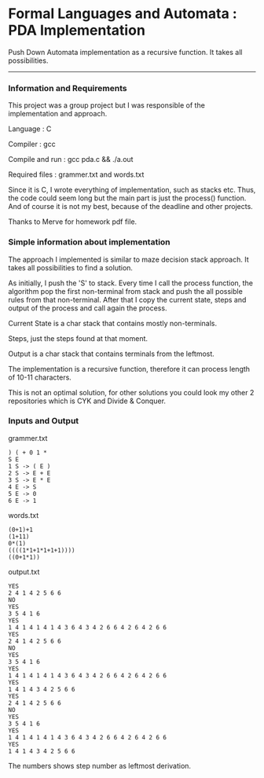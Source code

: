 # Formal Languages and Automata : PDA Implementation 
Push Down Automata implementation as a recursive function. It takes all possibilities. 

---
### Information and Requirements

This project was a group project but I was responsible of the implementation and approach.

Language : C

Compiler : gcc

Compile and run : gcc pda.c && ./a.out

Required files : grammer.txt and words.txt

Since it is C, I wrote everything of implementation, such as stacks etc. Thus, the code could seem long but the main part is just the process() function.
And of course it is not my best, because of the deadline and other projects.

Thanks to Merve for homework pdf file.

### Simple information about implementation
The approach I implemented is similar to maze decision stack approach. It takes all possibilities to find a solution. 

As initially, I push the 'S' to stack. Every time I call the process function, the algorithm pop the first non-terminal from stack and push the all possible rules from that non-terminal. After that I copy the current state, steps and output of the process and call again the process.


Current State is a char stack that contains mostly non-terminals.

Steps, just the steps found at that moment.

Output is a char stack that contains terminals from the leftmost.


The implementation is a recursive function, therefore it can process length of 10-11 characters.

This is not an optimal solution, for other solutions you could look my other 2 repositories which is CYK and Divide & Conquer.

### Inputs and Output
grammer.txt
```
) ( + 0 1 *
S E
1 S -> ( E )
2 S -> E + E
3 S -> E * E
4 E -> S
5 E -> 0
6 E -> 1
```
words.txt
```
(0+1)+1
(1+11)
0*(1)
((((1*1+1*1+1+1))))
((0+1*1))
```

output.txt

```
YES
2 4 1 4 2 5 6 6
NO
YES
3 5 4 1 6
YES
1 4 1 4 1 4 1 4 3 6 4 3 4 2 6 6 4 2 6 4 2 6 6
YES
2 4 1 4 2 5 6 6
NO
YES
3 5 4 1 6
YES
1 4 1 4 1 4 1 4 3 6 4 3 4 2 6 6 4 2 6 4 2 6 6
YES
1 4 1 4 3 4 2 5 6 6
YES
2 4 1 4 2 5 6 6
NO
YES
3 5 4 1 6
YES
1 4 1 4 1 4 1 4 3 6 4 3 4 2 6 6 4 2 6 4 2 6 6
YES
1 4 1 4 3 4 2 5 6 6
```

The numbers shows step number as leftmost derivation.
